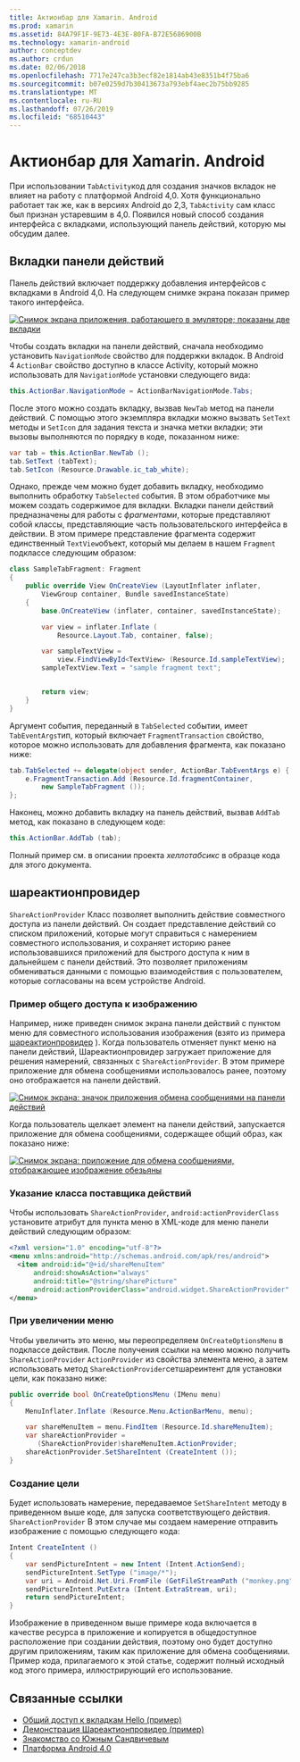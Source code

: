 ```yaml
---
title: Актионбар для Xamarin. Android
ms.prod: xamarin
ms.assetid: 84A79F1F-9E73-4E3E-80FA-B72E5686900B
ms.technology: xamarin-android
author: conceptdev
ms.author: crdun
ms.date: 02/06/2018
ms.openlocfilehash: 7717e247ca3b3ecf82e1814ab43e8351b4f75ba6
ms.sourcegitcommit: b07e0259d7b30413673a793ebf4aec2b75bb9285
ms.translationtype: MT
ms.contentlocale: ru-RU
ms.lasthandoff: 07/26/2019
ms.locfileid: "68510443"
---
```

# <a name="actionbar-for-xamarinandroid"></a>Актионбар для Xamarin. Android

При использовании `TabActivity`код для создания значков вкладок не влияет на работу с платформой Android 4,0. Хотя функционально работает так же, как в версиях Android до 2,3, `TabActivity` сам класс был признан устаревшим в 4,0. Появился новый способ создания интерфейса с вкладками, использующий панель действий, которую мы обсудим далее.


## <a name="action-bar-tabs"></a>Вкладки панели действий

Панель действий включает поддержку добавления интерфейсов с вкладками в Android 4,0.
На следующем снимке экрана показан пример такого интерфейса.

[![Снимок экрана приложения, работающего в эмуляторе; показаны две вкладки](action-bar-images/25-actionbartabs.png)](action-bar-images/25-actionbartabs.png#lightbox)

Чтобы создать вкладки на панели действий, сначала необходимо установить `NavigationMode` свойство для поддержки вкладок. В Android 4 `ActionBar` свойство доступно в классе Activity, который можно использовать для `NavigationMode` установки следующего вида:

```csharp
this.ActionBar.NavigationMode = ActionBarNavigationMode.Tabs;
```

После этого можно создать вкладку, вызвав `NewTab` метод на панели действий. С помощью этого экземпляра вкладки можно вызвать `SetText` методы и `SetIcon` для задания текста и значка метки вкладки; эти вызовы выполняются по порядку в коде, показанном ниже:

```csharp
var tab = this.ActionBar.NewTab ();
tab.SetText (tabText);
tab.SetIcon (Resource.Drawable.ic_tab_white);
```

Однако, прежде чем можно будет добавить вкладку, необходимо выполнить обработку `TabSelected` события. В этом обработчике мы можем создать содержимое для вкладки. Вкладки панели действий предназначены для работы с *фрагментами*, которые представляют собой классы, представляющие часть пользовательского интерфейса в действии. В этом примере представление фрагмента содержит единственный `TextView`объект, который мы делаем в нашем `Fragment` подклассе следующим образом:

```csharp
class SampleTabFragment: Fragment
{           
    public override View OnCreateView (LayoutInflater inflater,
        ViewGroup container, Bundle savedInstanceState)
    {
        base.OnCreateView (inflater, container, savedInstanceState);

        var view = inflater.Inflate (
            Resource.Layout.Tab, container, false);

        var sampleTextView =
            view.FindViewById<TextView> (Resource.Id.sampleTextView);            
        sampleTextView.Text = "sample fragment text";


        return view;
    }
}
```

Аргумент события, переданный в `TabSelected` событии, имеет `TabEventArgs`тип, который включает `FragmentTransaction` свойство, которое можно использовать для добавления фрагмента, как показано ниже:

```csharp
tab.TabSelected += delegate(object sender, ActionBar.TabEventArgs e) {             
    e.FragmentTransaction.Add (Resource.Id.fragmentContainer,
        new SampleTabFragment ());
};
```

Наконец, можно добавить вкладку на панель действий, вызвав `AddTab` метод, как показано в следующем коде:

```csharp
this.ActionBar.AddTab (tab);
```

Полный пример см. в описании проекта *хеллотабсикс* в образце кода для этого документа.


## <a name="shareactionprovider"></a>шареактионпровидер

`ShareActionProvider` Класс позволяет выполнить действие совместного доступа из панели действий. Он создает представление действий со списком приложений, которые могут справиться с намерением совместного использования, и сохраняет историю ранее использовавшихся приложений для быстрого доступа к ним в дальнейшем с панели действий. Это позволяет приложениям обмениваться данными с помощью взаимодействия с пользователем, которые согласованы на всем устройстве Android.


### <a name="image-sharing-example"></a>Пример общего доступа к изображению

Например, ниже приведен снимок экрана панели действий с пунктом меню для совместного использования изображения (взято из примера [шареактионпровидер](https://developer.xamarin.com/samples/monodroid/ShareActionProviderDemo/) ). Когда пользователь отменяет пункт меню на панели действий, Шареактионпровидер загружает приложение для решения намерений, связанных с `ShareActionProvider`. В этом примере приложение для обмена сообщениями использовалось ранее, поэтому оно отображается на панели действий.

[![Снимок экрана: значок приложения обмена сообщениями на панели действий](action-bar-images/09-shareactionprovider.png)](action-bar-images/09-shareactionprovider.png#lightbox)


Когда пользователь щелкает элемент на панели действий, запускается приложение для обмена сообщениями, содержащее общий образ, как показано ниже:

[![Снимок экрана: приложение для обмена сообщениями, отображающее изображение обезьяны](action-bar-images/10-messagewithimage.png)](action-bar-images/10-messagewithimage.png#lightbox)


### <a name="specifying-the-action-provider-class"></a>Указание класса поставщика действий

Чтобы использовать `ShareActionProvider`, `android:actionProviderClass` установите атрибут для пункта меню в XML-коде для меню панели действий следующим образом:

```xml
<?xml version="1.0" encoding="utf-8"?>
<menu xmlns:android="http://schemas.android.com/apk/res/android">
  <item android:id="@+id/shareMenuItem"
      android:showAsAction="always"
      android:title="@string/sharePicture"
      android:actionProviderClass="android.widget.ShareActionProvider" />
</menu>
```


### <a name="inflating-the-menu"></a>При увеличении меню

Чтобы увеличить это меню, мы переопределяем `OnCreateOptionsMenu` в подклассе действия. После получения ссылки на меню можно получить `ShareActionProvider` `ActionProvider` из свойства элемента меню, а затем использовать метод `ShareActionProvider`сетшареинтент для установки цели, как показано ниже:

```csharp
public override bool OnCreateOptionsMenu (IMenu menu)
{
    MenuInflater.Inflate (Resource.Menu.ActionBarMenu, menu);       

    var shareMenuItem = menu.FindItem (Resource.Id.shareMenuItem);           
    var shareActionProvider =
       (ShareActionProvider)shareMenuItem.ActionProvider;
    shareActionProvider.SetShareIntent (CreateIntent ());
}
```


### <a name="creating-the-intent"></a>Создание цели

Будет использовать намерение, передаваемое `SetShareIntent` методу в приведенном выше коде, для запуска соответствующего действия. `ShareActionProvider` В этом случае мы создаем намерение отправить изображение с помощью следующего кода:

```csharp
Intent CreateIntent ()
{  
    var sendPictureIntent = new Intent (Intent.ActionSend);
    sendPictureIntent.SetType ("image/*");
    var uri = Android.Net.Uri.FromFile (GetFileStreamPath ("monkey.png"));          
    sendPictureIntent.PutExtra (Intent.ExtraStream, uri);
    return sendPictureIntent;
}
```

Изображение в приведенном выше примере кода включается в качестве ресурса в приложение и копируется в общедоступное расположение при создании действия, поэтому оно будет доступно другим приложениям, таким как приложение для обмена сообщениями. Пример кода, прилагаемого к этой статье, содержит полный исходный код этого примера, иллюстрирующий его использование.



## <a name="related-links"></a>Связанные ссылки

- [Общий доступ к вкладкам Hello (пример)](https://developer.xamarin.com/samples/monodroid/HelloTabsICS/)
- [Демонстрация Шареактионпровидер (пример)](https://developer.xamarin.com/samples/monodroid/ShareActionProviderDemo/)
- [Знакомство со Южным Сандвичевым](http://www.android.com/about/ice-cream-sandwich/)
- [Платформа Android 4,0](https://developer.android.com/sdk/android-4.0.html)
